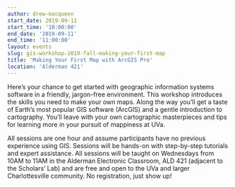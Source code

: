 ```yaml
---
author: drew-macqueen
start_date: 2019-09-11
start_time: '10:00:00'
end_date: '2019-09-11'
end_time: '11:00:00'
layout: events
slug: gis-workshop-2019-fall-making-your-first-map
title: 'Making Your First Map with ArcGIS Pro'
location: 'Alderman 421'
---
```


Here’s your chance to get started with geographic information systems software in a friendly, jargon-free environment.  This workshop introduces the skills you need to make your own maps.  Along the way you’ll get a taste of Earth’s most popular GIS software (ArcGIS) and a gentle introduction to cartography. You’ll leave with your own cartographic masterpieces and tips for learning more in your pursuit of mappiness at UVa.  

All sessions are one hour and assume participants have no previous experience using GIS.  Sessions will be hands-on with step-by-step tutorials and expert assistance.  All sessions will be taught on Wednesdays from 10AM to 11AM in the Alderman Electronic Classroom, ALD 421 (adjacent to the Scholars’ Lab) and are free and open to the UVa and larger Charlottesville community.  No registration, just show up!

